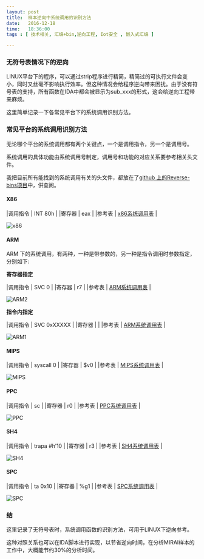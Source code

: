 ```yaml
--- 
layout: post
title:  样本逆向中系统调用的识别方法
date:   2016-12-18
time:   18:36:00
tags : [ 技术相关, 汇编+bin,逆向工程, Iot安全 , 嵌入式汇编 ]

---
```


### 无符号表情况下的逆向

LINUX平台下的程序，可以通过strip程序进行精简，精简过的可执行文件会变小，同时又丝毫不影响执行效率。但这种情况会给程序逆向带来困扰。由于没有符号表的支持，所有函数在IDA中都会被显示为sub_xxx的形式，这会给逆向工程带来麻烦。

这里简单记录一下各常见平台下的系统调用识别方法。


### 常见平台的系统调用识别方法

无论哪个平台的系统调用都有两个关键点，一个是调用指令，另一个是调用号。

系统调用的具体功能由系统调用号制定，调用号和功能的对应关系要参考相关头文件。

我把目前所有能找到的系统调用有关的头文件，都放在了[github 上的Reverse-bins项目](https://github.com/rootkiter/Reverse-bins/tree/master/syscall_header)中，供查阅。

#### X86

|调用指令 |  INT 80h |
|寄存器  | eax |
|参考表  | [x86系统调用表](https://github.com/rootkiter/Reverse-bins/blob/master/syscall_header/i586_unistd_32.h) |

![x86](http://rootkiter.com/images/2016_12_18_18_03/1.png)

#### ARM

ARM 下的系统调用，有两种，一种是带参数的，另一种是指令调用时参数指定，分别如下:

**寄存器指定**

|调用指令 |  SVC 0 |
|寄存器  | r7 |
|参考表  | [ARM系统调用表](https://github.com/rootkiter/Reverse-bins/blob/master/syscall_header/armv5l_unistd.h) |


![ARM2](http://rootkiter.com/images/2016_12_18_18_03/3.png)

**指令内指定** 

|调用指令 |  SVC 0xXXXXX |
|寄存器  |  |
|参考表  | [ARM系统调用表](https://github.com/rootkiter/Reverse-bins/blob/master/syscall_header/armv5l_unistd.h) |

![ARM1](http://rootkiter.com/images/2016_12_18_18_03/2.png)

#### MIPS

|调用指令 |  syscall 0 |
|寄存器  | $v0 |
|参考表  | [MIPS系统调用表](https://github.com/rootkiter/Reverse-bins/blob/master/syscall_header/mips_unistd.h) |


![MIPS](http://rootkiter.com/images/2016_12_18_18_03/4.png)

#### PPC

|调用指令 |  sc |
|寄存器  | r0 |
|参考表  | [PPC系统调用表](https://github.com/rootkiter/Reverse-bins/blob/master/syscall_header/powerpc-440fp_unistd.h) |


![PPC](http://rootkiter.com/images/2016_12_18_18_03/5.png)

#### SH4

|调用指令 |  trapa #h’10 |
|寄存器  | r3 |
|参考表  | [SH4系统调用表](https://github.com/rootkiter/Reverse-bins/blob/master/syscall_header/sh4_unistd_32.h) |


![SH4](http://rootkiter.com/images/2016_12_18_18_03/6.png)

#### SPC

|调用指令 |  ta 0x10 |
|寄存器  | %g1 |
|参考表  | [SPC系统调用表](https://github.com/rootkiter/Reverse-bins/blob/master/syscall_header/sparc_unistd.h) |


![SPC](http://rootkiter.com/images/2016_12_18_18_03/7.png)

### 结

这里记录了无符号表时，系统调用函数的识别方法，可用于LINUX下逆向参考。

这种对照关系也可以在IDA脚本进行实现，以节省逆向时间，在分析MIRAI样本的工作中，大概能节约30%的分析时间。